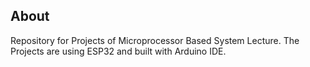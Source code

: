 ## About

Repository for Projects of Microprocessor Based System Lecture. The Projects are using ESP32 and built with Arduino IDE.
